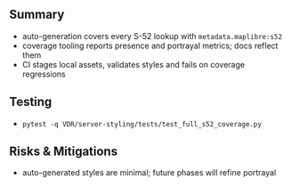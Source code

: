 ## Summary
- auto-generation covers every S-52 lookup with `metadata.maplibre:s52`
- coverage tooling reports presence and portrayal metrics; docs reflect them
- CI stages local assets, validates styles and fails on coverage regressions

## Testing
- `pytest -q VDR/server-styling/tests/test_full_s52_coverage.py`

## Risks & Mitigations
- auto-generated styles are minimal; future phases will refine portrayal
